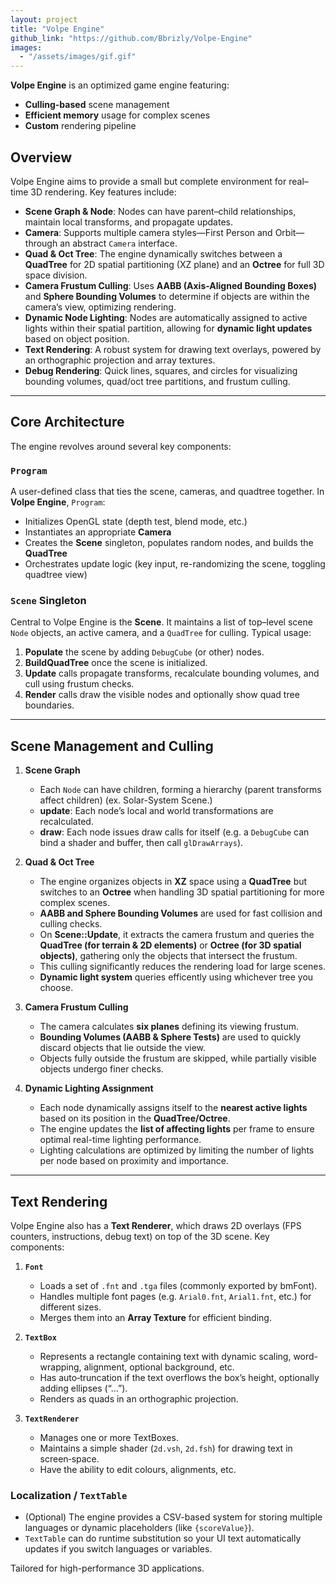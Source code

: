 ```yaml
---
layout: project
title: "Volpe Engine"
github_link: "https://github.com/Bbrizly/Volpe-Engine"
images:
  - "/assets/images/gif.gif"
---
```


**Volpe Engine** is an optimized game engine featuring:
- **Culling-based** scene management
- **Efficient memory** usage for complex scenes
- **Custom** rendering pipeline

## Overview

Volpe Engine aims to provide a small but complete environment for real–time 3D rendering. Key features include:

-   **Scene Graph & Node**: Nodes can have parent–child relationships, maintain local transforms, and propagate updates.
-   **Camera**: Supports multiple camera styles—First Person and Orbit—through an abstract `Camera` interface.
-   **Quad & Oct Tree**: The engine dynamically switches between a **QuadTree** for 2D spatial partitioning (XZ plane) and an **Octree** for full 3D space division.
-   **Camera Frustum Culling**: Uses **AABB (Axis-Aligned Bounding Boxes)** and **Sphere Bounding Volumes** to determine if objects are within the camera’s view, optimizing rendering.
-   **Dynamic Node Lighting**: Nodes are automatically assigned to active lights within their spatial partition, allowing for **dynamic light updates** based on object position.
-   **Text Rendering**: A robust system for drawing text overlays, powered by an orthographic projection and array textures.
-   **Debug Rendering**: Quick lines, squares, and circles for visualizing bounding volumes, quad/oct tree partitions, and frustum culling.

----------

## Core Architecture

The engine revolves around several key components:

### **`Program`**

A user-defined class that ties the scene, cameras, and quadtree together. In **Volpe Engine**, `Program`:

-   Initializes OpenGL state (depth test, blend mode, etc.)
-   Instantiates an appropriate **Camera**
-   Creates the **Scene** singleton, populates random nodes, and builds the **QuadTree**
-   Orchestrates update logic (key input, re-randomizing the scene, toggling quadtree view)

### **`Scene` Singleton**

Central to Volpe Engine is the **Scene**. It maintains a list of top–level scene `Node` objects, an active camera, and a `QuadTree` for culling. Typical usage:

1.  **Populate** the scene by adding `DebugCube` (or other) nodes.
2.  **BuildQuadTree** once the scene is initialized.
3.  **Update** calls propagate transforms, recalculate bounding volumes, and cull using frustum checks.
4.  **Render** calls draw the visible nodes and optionally show quad tree boundaries.

----------

## Scene Management and Culling

1.  **Scene Graph**
    
    -   Each `Node` can have children, forming a hierarchy (parent transforms affect children) (ex. Solar-System Scene.)
    -   **update**: Each node’s local and world transformations are recalculated.
    -   **draw**: Each node issues draw calls for itself (e.g. a `DebugCube` can bind a shader and buffer, then call `glDrawArrays`).

2.  **Quad & Oct Tree**
    
    -   The engine organizes objects in **XZ** space using a **QuadTree** but switches to an **Octree** when handling 3D spatial partitioning for more complex scenes.
    -   **AABB and Sphere Bounding Volumes** are used for fast collision and culling checks.
    -   On **Scene::Update**, it extracts the camera frustum and queries the **QuadTree (for terrain & 2D elements)** or **Octree (for 3D spatial objects)**, gathering only the objects that intersect the frustum.
    -   This culling significantly reduces the rendering load for large scenes.
    -   **Dynamic light system** queries efficently using whichever tree you choose.

3.  **Camera Frustum Culling**
    
    -   The camera calculates **six planes** defining its viewing frustum.
    -   **Bounding Volumes (AABB & Sphere Tests)** are used to quickly discard objects that lie outside the view.
    -   Objects fully outside the frustum are skipped, while partially visible objects undergo finer checks.

4. **Dynamic Lighting Assignment**
    
    -   Each node dynamically assigns itself to the **nearest active lights** based on its position in the **QuadTree/Octree**.
    -   The engine updates the **list of affecting lights** per frame to ensure optimal real-time lighting performance.
    -   Lighting calculations are optimized by limiting the number of lights per node based on proximity and importance.
    

----------

## Text Rendering

Volpe Engine also has a **Text Renderer**, which draws 2D overlays (FPS counters, instructions, debug text) on top of the 3D scene. Key components:

1.  **`Font`**
    
    -   Loads a set of `.fnt` and `.tga` files (commonly exported by bmFont).
    -   Handles multiple font pages (e.g. `Arial0.fnt`, `Arial1.fnt`, etc.) for different sizes.
    -   Merges them into an **Array Texture** for efficient binding.
2.  **`TextBox`**
    
    -   Represents a rectangle containing text with dynamic scaling, word-wrapping, alignment, optional background, etc.
    -   Has auto‐truncation if the text overflows the box’s height, optionally adding ellipses (“…”).
    -   Renders as quads in an orthographic projection.
3.  **`TextRenderer`**
    
    -   Manages one or more TextBoxes.
    -   Maintains a simple shader (`2d.vsh`, `2d.fsh`) for drawing text in screen‐space.
    - Have the ability to edit colours, alignments, etc.

### Localization / `TextTable`

-   (Optional) The engine provides a CSV-based system for storing multiple languages or dynamic placeholders (like `{scoreValue}`).
-   `TextTable` can do runtime substitution so your UI text automatically updates if you switch languages or variables.


Tailored for high-performance 3D applications.
